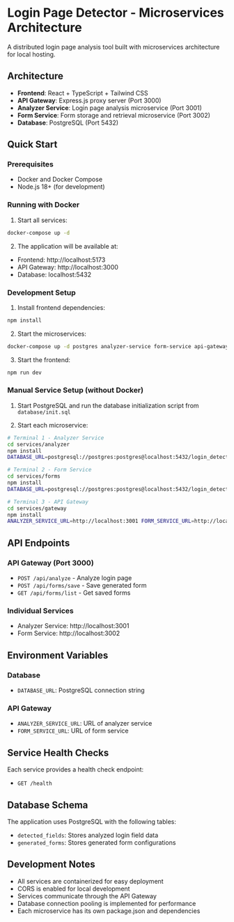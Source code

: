 
# Login Page Detector - Microservices Architecture

A distributed login page analysis tool built with microservices architecture for local hosting.

## Architecture

- **Frontend**: React + TypeScript + Tailwind CSS
- **API Gateway**: Express.js proxy server (Port 3000)
- **Analyzer Service**: Login page analysis microservice (Port 3001)
- **Form Service**: Form storage and retrieval microservice (Port 3002)
- **Database**: PostgreSQL (Port 5432)

## Quick Start

### Prerequisites
- Docker and Docker Compose
- Node.js 18+ (for development)

### Running with Docker

1. Start all services:
```bash
docker-compose up -d
```

2. The application will be available at:
- Frontend: http://localhost:5173
- API Gateway: http://localhost:3000
- Database: localhost:5432

### Development Setup

1. Install frontend dependencies:
```bash
npm install
```

2. Start the microservices:
```bash
docker-compose up -d postgres analyzer-service form-service api-gateway
```

3. Start the frontend:
```bash
npm run dev
```

### Manual Service Setup (without Docker)

1. Start PostgreSQL and run the database initialization script from `database/init.sql`

2. Start each microservice:
```bash
# Terminal 1 - Analyzer Service
cd services/analyzer
npm install
DATABASE_URL=postgresql://postgres:postgres@localhost:5432/login_detector npm start

# Terminal 2 - Form Service
cd services/forms
npm install
DATABASE_URL=postgresql://postgres:postgres@localhost:5432/login_detector npm start

# Terminal 3 - API Gateway
cd services/gateway
npm install
ANALYZER_SERVICE_URL=http://localhost:3001 FORM_SERVICE_URL=http://localhost:3002 npm start
```

## API Endpoints

### API Gateway (Port 3000)
- `POST /api/analyze` - Analyze login page
- `POST /api/forms/save` - Save generated form
- `GET /api/forms/list` - Get saved forms

### Individual Services
- Analyzer Service: http://localhost:3001
- Form Service: http://localhost:3002

## Environment Variables

### Database
- `DATABASE_URL`: PostgreSQL connection string

### API Gateway
- `ANALYZER_SERVICE_URL`: URL of analyzer service
- `FORM_SERVICE_URL`: URL of form service

## Service Health Checks

Each service provides a health check endpoint:
- `GET /health`

## Database Schema

The application uses PostgreSQL with the following tables:
- `detected_fields`: Stores analyzed login field data
- `generated_forms`: Stores generated form configurations

## Development Notes

- All services are containerized for easy deployment
- CORS is enabled for local development
- Services communicate through the API Gateway
- Database connection pooling is implemented for performance
- Each microservice has its own package.json and dependencies
